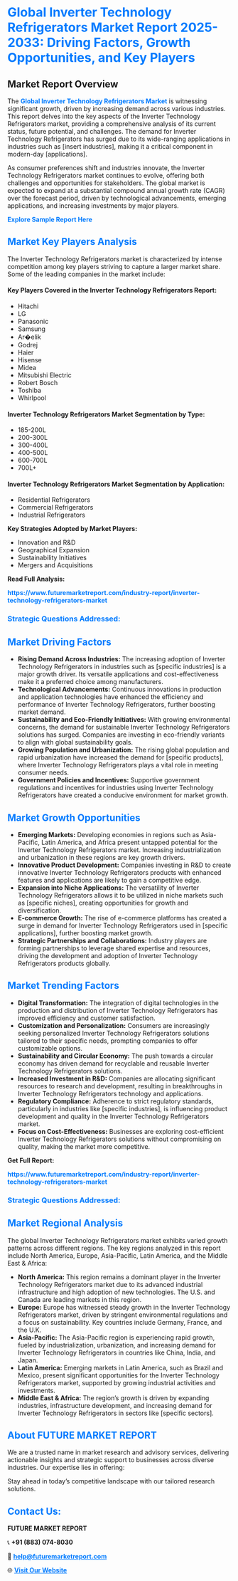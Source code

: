 <h1 style="color: #007BFF;">Global Inverter Technology Refrigerators Market Report 2025-2033: Driving Factors, Growth Opportunities, and Key Players</h1>

<section id="overview">
<h2>Market Report Overview</h2>
<p>The <a href="https://www.futuremarketreport.com/industry-report/inverter-technology-refrigerators-market" style="color: #007BFF; text-decoration: none;"><strong>Global Inverter Technology Refrigerators Market</strong></a> is witnessing significant growth, driven by increasing demand across various industries. This report delves into the key aspects of the Inverter Technology Refrigerators market, providing a comprehensive analysis of its current status, future potential, and challenges. The demand for Inverter Technology Refrigerators has surged due to its wide-ranging applications in industries such as [insert industries], making it a critical component in modern-day [applications].</p>
<p>As consumer preferences shift and industries innovate, the Inverter Technology Refrigerators market continues to evolve, offering both challenges and opportunities for stakeholders. The global market is expected to expand at a substantial compound annual growth rate (CAGR) over the forecast period, driven by technological advancements, emerging applications, and increasing investments by major players.</p>
</section>

<section id="overview">
<p><a href="https://www.futuremarketreport.com/request-sample/reportId=63449" style="color: #007BFF; text-decoration: none;"><strong>Explore Sample Report Here</strong></a></p>
</section>

<section id="key-players">
<h2 style="color: #007BFF;">Market Key Players Analysis</h2>
<p>The Inverter Technology Refrigerators market is characterized by intense competition among key players striving to capture a larger market share. Some of the leading companies in the market include:</p>
<h4>Key Players Covered in the Inverter Technology Refrigerators Report:</h4>
<ul><li>Hitachi</li><li>LG</li><li>Panasonic</li><li>Samsung</li><li>Ar�elik</li><li>Godrej</li><li>Haier</li><li>Hisense</li><li>Midea</li><li>Mitsubishi Electric</li><li>Robert Bosch</li><li>Toshiba</li><li>Whirlpool</li></ul>
<h4>Inverter Technology Refrigerators Market Segmentation by Type:</h4>
<ul><li>185-200L</li><li>200-300L</li><li>300-400L</li><li>400-500L</li><li>600-700L</li><li>700L+</li></ul>

<h4>Inverter Technology Refrigerators Market Segmentation by Application:</h4>
<ul><li>Residential Refrigerators</li><li>Commercial Refrigerators</li><li>Industrial Refrigerators</li></ul>
<p><strong>Key Strategies Adopted by Market Players:</strong></p>
<ul>
<li>Innovation and R&D</li>
<li>Geographical Expansion</li>
<li>Sustainability Initiatives</li>
<li>Mergers and Acquisitions</li>
</ul>
</section>

<section>
<p><strong>Read Full Analysis: </strong></p><a href="https://www.futuremarketreport.com/industry-report/inverter-technology-refrigerators-market" style="color: #007BFF; text-decoration: none;"><strong>https://www.futuremarketreport.com/industry-report/inverter-technology-refrigerators-market</strong></a>
<h3 style="color: #007BFF;">Strategic Questions Addressed:</h3>
</section>

<section id="driving-factors">
<h2 style="color: #007BFF;">Market Driving Factors</h2>
<ul>
<li><strong>Rising Demand Across Industries:</strong> The increasing adoption of Inverter Technology Refrigerators in industries such as [specific industries] is a major growth driver. Its versatile applications and cost-effectiveness make it a preferred choice among manufacturers.</li>
<li><strong>Technological Advancements:</strong> Continuous innovations in production and application technologies have enhanced the efficiency and performance of Inverter Technology Refrigerators, further boosting market demand.</li>
<li><strong>Sustainability and Eco-Friendly Initiatives:</strong> With growing environmental concerns, the demand for sustainable Inverter Technology Refrigerators solutions has surged. Companies are investing in eco-friendly variants to align with global sustainability goals.</li>
<li><strong>Growing Population and Urbanization:</strong> The rising global population and rapid urbanization have increased the demand for [specific products], where Inverter Technology Refrigerators plays a vital role in meeting consumer needs.</li>
<li><strong>Government Policies and Incentives:</strong> Supportive government regulations and incentives for industries using Inverter Technology Refrigerators have created a conducive environment for market growth.</li>
</ul>
</section>

<section id="growth-opportunities">
<h2 style="color: #007BFF;">Market Growth Opportunities</h2>
<ul>
<li><strong>Emerging Markets:</strong> Developing economies in regions such as Asia-Pacific, Latin America, and Africa present untapped potential for the Inverter Technology Refrigerators market. Increasing industrialization and urbanization in these regions are key growth drivers.</li>
<li><strong>Innovative Product Development:</strong> Companies investing in R&D to create innovative Inverter Technology Refrigerators products with enhanced features and applications are likely to gain a competitive edge.</li>
<li><strong>Expansion into Niche Applications:</strong> The versatility of Inverter Technology Refrigerators allows it to be utilized in niche markets such as [specific niches], creating opportunities for growth and diversification.</li>
<li><strong>E-commerce Growth:</strong> The rise of e-commerce platforms has created a surge in demand for Inverter Technology Refrigerators used in [specific applications], further boosting market growth.</li>
<li><strong>Strategic Partnerships and Collaborations:</strong> Industry players are forming partnerships to leverage shared expertise and resources, driving the development and adoption of Inverter Technology Refrigerators products globally.</li>
</ul>
</section>

<section id="trending-factors">
<h2 style="color: #007BFF;">Market Trending Factors</h2>
<ul>
<li><strong>Digital Transformation:</strong> The integration of digital technologies in the production and distribution of Inverter Technology Refrigerators has improved efficiency and customer satisfaction.</li>
<li><strong>Customization and Personalization:</strong> Consumers are increasingly seeking personalized Inverter Technology Refrigerators solutions tailored to their specific needs, prompting companies to offer customizable options.</li>
<li><strong>Sustainability and Circular Economy:</strong> The push towards a circular economy has driven demand for recyclable and reusable Inverter Technology Refrigerators solutions.</li>
<li><strong>Increased Investment in R&D:</strong> Companies are allocating significant resources to research and development, resulting in breakthroughs in Inverter Technology Refrigerators technology and applications.</li>
<li><strong>Regulatory Compliance:</strong> Adherence to strict regulatory standards, particularly in industries like [specific industries], is influencing product development and quality in the Inverter Technology Refrigerators market.</li>
<li><strong>Focus on Cost-Effectiveness:</strong> Businesses are exploring cost-efficient Inverter Technology Refrigerators solutions without compromising on quality, making the market more competitive.</li>
</ul>
</section>

<section>
<p><strong>Get Full Report: </strong></p><a href="https://www.futuremarketreport.com/industry-report/inverter-technology-refrigerators-market" style="color: #007BFF; text-decoration: none;"><strong>https://www.futuremarketreport.com/industry-report/inverter-technology-refrigerators-market</strong></a>
<h3 style="color: #007BFF;">Strategic Questions Addressed:</h3>
</section>


<section id="regional-analysis">
<h2 style="color: #007BFF;">Market Regional Analysis</h2>
<p>The global Inverter Technology Refrigerators market exhibits varied growth patterns across different regions. The key regions analyzed in this report include North America, Europe, Asia-Pacific, Latin America, and the Middle East & Africa:</p>
<ul>
<li><strong>North America:</strong> This region remains a dominant player in the Inverter Technology Refrigerators market due to its advanced industrial infrastructure and high adoption of new technologies. The U.S. and Canada are leading markets in this region.</li>
<li><strong>Europe:</strong> Europe has witnessed steady growth in the Inverter Technology Refrigerators market, driven by stringent environmental regulations and a focus on sustainability. Key countries include Germany, France, and the U.K.</li>
<li><strong>Asia-Pacific:</strong> The Asia-Pacific region is experiencing rapid growth, fueled by industrialization, urbanization, and increasing demand for Inverter Technology Refrigerators in countries like China, India, and Japan.</li>
<li><strong>Latin America:</strong> Emerging markets in Latin America, such as Brazil and Mexico, present significant opportunities for the Inverter Technology Refrigerators market, supported by growing industrial activities and investments.</li>
<li><strong>Middle East & Africa:</strong> The region’s growth is driven by expanding industries, infrastructure development, and increasing demand for Inverter Technology Refrigerators in sectors like [specific sectors].</li>
</ul>
</section>

<footer>
<h2 style="color: #007BFF;">About FUTURE MARKET REPORT</h2>
<p>We are a trusted name in market research and advisory services, delivering actionable insights and strategic support to businesses across diverse industries. Our expertise lies in offering:</p>

<p>Stay ahead in today’s competitive landscape with our tailored research solutions.</p>

<h2 style="color: #007BFF;">Contact Us:</h2>
<p><strong>FUTURE MARKET REPORT</strong></p>
<p>📞 <strong>+91 (883) 074-8030</strong></p>
<p>📧 <strong><a href="mailto:help@futuremarketreport.com" style="color: #007BFF;">help@futuremarketreport.com</a></strong></p>
<p>🌐 <strong><a href="https://www.futuremarketreport.com/" style="color: #007BFF;">Visit Our Website</a></strong></p>
</footer>